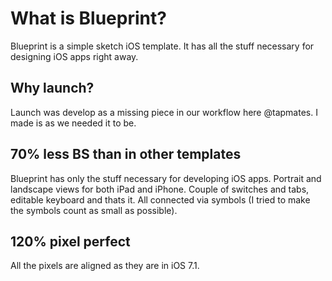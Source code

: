 # What is Blueprint?

Blueprint is a simple sketch iOS template. It has all the stuff necessary for designing iOS apps right away.

## Why launch?

Launch was develop as a missing piece in our workflow here @tapmates. I made is as we needed it to be.

## 70% less BS than in other templates

Blueprint has only the stuff necessary for developing iOS apps. Portrait and landscape views for both iPad and iPhone. Couple of switches and tabs, editable keyboard and thats it. All connected via symbols (I tried to make the symbols count as small as possible).

## 120% pixel perfect

All the pixels are aligned as they are in iOS 7.1.